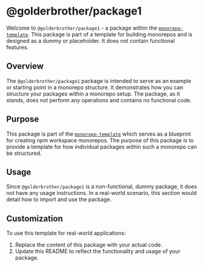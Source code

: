 # @golderbrother/package1

Welcome to `@golderbrother/package1` - a package within the [`monorepo-template`](https://github.com/GolderBrother/monorepo-template.git). This package is part of a template for building monorepos and is designed as a dummy or placeholder. It does not contain functional features.

## Overview

The `@golderbrother/package1` package is intended to serve as an example or starting point in a monorepo structure. It demonstrates how you can structure your packages within a monorepo setup. The package, as it stands, does not perform any operations and contains no functional code.

## Purpose

This package is part of the [`monorepo-template`](https://github.com/GolderBrother/monorepo-template.git) which serves as a blueprint for creating npm workspace monorepos. The purpose of this package is to provide a template for how individual packages within such a monorepo can be structured.

## Usage

Since `@golderbrother/package1` is a non-functional, dummy package, it does not have any usage instructions. In a real-world scenario, this section would detail how to import and use the package.

## Customization

To use this template for real-world applications:

1. Replace the content of this package with your actual code.
2. Update this README to reflect the functionality and usage of your package.
